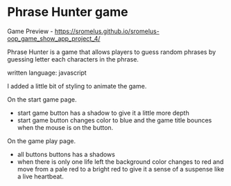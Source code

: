 # Phrase Hunter game

Game Preview -  https://sromelus.github.io/sromelus-oop_game_show_app_project_4/

Phrase Hunter is a game that allows players to guess random phrases by guessing letter each characters
in the phrase.

written language: javascript

I added a little bit of styling to animate the game.

On the start game page.
 * start game button has a shadow to give it a little more depth
 * start game button changes color to blue and the game title bounces when the mouse is on the button.

On the game play page.
 * all buttons buttons has a shadows
 * when there is only one life left the background color changes to red and move from a pale red to a bright red
   to give it a sense of a suspense like a live heartbeat.
